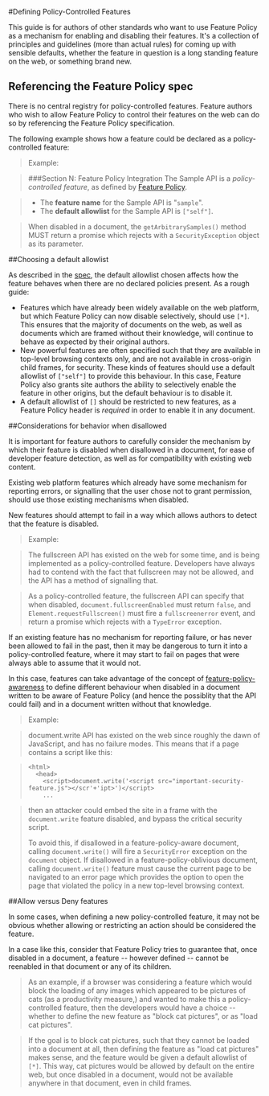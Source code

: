 #Defining Policy-Controlled Features

This guide is for authors of other standards who want to use Feature Policy as
a mechanism for enabling and disabling their features. It's a collection of
principles and guidelines (more than actual rules) for coming up with sensible
defaults, whether the feature in question is a long standing feature on the
web, or something brand new.

## Referencing the Feature Policy spec

There is no central registry for policy-controlled features. Feature authors who
 wish to allow Feature Policy to control their features on the web can do so by
referencing the Feature Policy specification.

The following example shows how a feature could be declared as a
policy-controlled feature:

> Example:

>###Section N: Feature Policy Integration
> The Sample API is a *policy-controlled feature*, as defined by
[Feature Policy](https://wicg.github.io/feature-policy/).

> * The **feature name** for the Sample API is "`sample`".
> * The **default allowlist** for the Sample API is `["self"]`.

> When disabled in a document, the `getArbitrarySamples()` method MUST return a
promise which rejects with a `SecurityException` object as its parameter.

##Choosing a default allowlist

As described in the
[spec](https://wicg.github.io/feature-policy/#default-allowlists), the default
allowlist chosen affects how the feature behaves when there are no declared
policies present. As a rough guide:

* Features which have already been widely available on the web platform, but
which Feature Policy can now disable selectively, should use `[*]`. This
ensures that the majority of documents on the web, as well as documents which
are framed without their knowledge, will continue to behave as expected by
their original authors.
* New powerful features are often specified such that they are available in
top-level browsing contexts only, and are not available in cross-origin child
frames, for security. These kinds of features should use a default allowlist of
`["self"]` to provide this behaviour. In this case, Feature Policy also grants
site authors the ability to selectively enable the feature in other origins,
but the default behaviour is to disable it.
* A default allowlist of `[]` should be restricted to new features, as a
Feature Policy header is *required* in order to enable it in any document.

##Considerations for behavior when disallowed

It is important for feature authors to carefully consider the mechanism by
which their feature is disabled when disallowed in a document, for ease of
developer feature detection, as well as for compatibility with existing web
content.

Existing web platform features which already have some mechanism for reporting
errors, or signalling that the user chose not to grant permission, should use
those existing mechanisms when disabled.

New features should attempt to fail in a way which allows authors to detect
that the feature is disabled.

> Example:

> The fullscreen API has existed on the web for some time, and is being
> implemented as a policy-controlled feature. Developers have always had to
> contend with the fact that fullscreen may not be allowed, and the API has a
> method of signalling that.

> As a policy-controlled feature, the fullscreen API can specify that when
> disabled, `document.fullscreenEnabled` must return `false`, and
> `Element.requestFullscreen()` must fire a `fullscreenerror` event, and return
> a promise which rejects with a `TypeError` exception.

If an existing feature has no mechanism for reporting failure, or has never been
allowed to fail in the past, then it may be dangerous to turn it into a
policy-controlled feature, where it may start to fail on pages that were always
able to assume that it would not.

In this case, features can take advantage of the concept of
[feature-policy-awareness](https://wicg.github.io/feature-policy/#feature-policy-aware)
to define different behaviour when disabled in a document written to be aware of
Feature Policy (and hence the possiblity that the API could fail) and in a
document written without that knowledge.

> Example:

> document.write API has existed on the web since roughly the dawn of
> JavaScript, and has no failure modes. This means that if a page contains a
> script like this:

>     <html>
>       <head>
>         <script>document.write('<script src="important-security-feature.js"></scr'+'ipt>')</script>
>         ...

> then an attacker could embed the site in a frame with the `document.write`
> feature disabled, and bypass the critical security script.
>
> To avoid this, if disallowed in a feature-policy-aware document, calling
> `document.write()` will fire a `SecurityError` exception on the `document`
> object. If disallowed in a feature-policy-oblivious document, calling
> `document.write()` feature must cause the current page to be navigated to an
> error page which provides the option to open the page that violated the policy
> in a new top-level browsing context.

##Allow versus Deny features

In some cases, when defining a new policy-controlled feature, it may not be
obvious whether allowing or restricting an action should be considered the
feature.

In a case like this, consider that Feature Policy tries to guarantee that, once
disabled in a document, a feature -- however defined -- cannot be reenabled in
that document or any of its children.

> As an example, if a browser was considering a feature which would block the
> loading of any images which appeared to be pictures of cats (as a
> productivity measure,) and wanted to make this a policy-controlled feature,
> then the developers would have a choice -- whether to define the new feature
> as "block cat pictures", or as "load cat pictures".

> If the goal is to block cat pictures, such that they cannot be loaded into a
> document at all, then defining the feature as "load cat pictures" makes
> sense, and the feature would be given a default allowlist of `[*]`. This way,
> cat pictures would be allowed by default on the entire web, but once disabled
> in a document, would not be available anywhere in that document, even in
> child frames.
